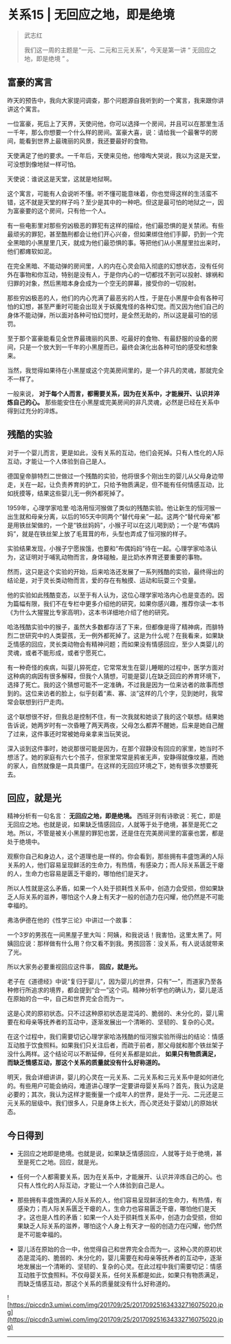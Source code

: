 # 关系15 | 无回应之地，即是绝境

> 武志红
> 
> 我们这一周的主题是“一元、二元和三元关系”，今天是第一讲 “ 无回应之地，即是绝境 ” 。

## 富豪的寓言

昨天的预告中，我向大家提问调查，那个问题源自我听到的一个寓言，我来跟你讲讲这个寓言。

一位富豪，死后上了天界，天使问他，你可以选择一个房间，并且可以在那里生活一千年，那么你想要一个什么样的房间。富豪大喜，说：请给我一个最奢华的房间，能看到世界上最瑰丽的风景，我还要最好的食物。

天使满足了他的要求。一千年后，天使来见他，他嚎啕大哭说，我以为这是天堂，可没想到像地狱一样可怕。

天使说：谁说这是天堂，这就是地狱啊。

这个寓言，可能有人会说听不懂。听不懂可能意味着，你也觉得这样的生活蛮不错，这不就是天堂的样子吗？至少是其中的一种吧。但这是最可怕的地狱之一，因为富豪要的这个房间，只有他一个人。

有一些电影里对那些穷凶极恶的罪犯有这样的描绘，他们最恐惧的是关禁闭。有些最顽劣的罪犯，甚至酷刑都会让他们开心兴奋，但如果绑住他们手脚，扔到一个完全黑暗的小黑屋里几天，就成为他们最恐惧的事。等把他们从小黑屋里拉出来时，他们都瘫软如泥。

在完全黑暗、不能动弹的房间里，人的内在心灵会陷入彻底的幻想状态，没有任何外在事物和你互动，特别是没有人，于是你内心的一切都找不到可以投射、嫁祸和归罪的对象，然后黑暗本身会成为一个空无的屏幕，接受你的一切投射。

那些穷凶极恶的人，他们的内心充满了最恶劣的人性，于是在小黑屋中会有各种可怕的幻想，甚至严重时可能会出现关于妖魔鬼怪的各种幻觉。而又因为他们自己的身体不能动弹，所以面对各种可怕幻觉时，是全然无助的，所以这是最可怕的惩罚。

至于那个富豪能看见全世界最瑰丽的风景、吃最好的食物、有最舒服的设备的房间，只是一个放大到一千年的小黑屋而已，最终会演化出各种可怕的感受和想象来。

当然，我觉得如果待在小黑屋或这个完美房间里的，是一个非凡的灵魂，那就完全不一样了。

一般来说， **对于每个人而言，都需要关系，因为在关系中，才能展开、认识并淬炼自己的心。** 那些能安住在小黑屋或完美房间的非凡灵魂，必然是已经在关系中得到过充分的淬炼。

## 残酷的实验

对于一个婴儿而言，更是如此，没有关系的互动，他们会死掉。只有人性化的人际互动，才能让一个人体验到自己是人。

德国皇帝腓特烈二世做过一个残酷的实验，他将很多个刚出生的婴儿从父母身边带走，关在一起，让负责养育的护工，只给予物质满足，但不能有任何情感互动，比如抚摸等，结果这些婴儿无一例外都死掉了。

1959年，心理学家哈里·哈洛用恒河猴做了类似的残酷实验。他让新生的恒河猴一出生就和母亲分离，以后的165天中同两个“替代母亲”一起。这两个“替代母亲”都是用铁丝架做的，一个是“铁丝妈妈”，小猴子可以在这儿喝到奶；一个是“布偶妈妈”，就是在铁丝架上放了毛茸茸的布，头型也弄成了恒河猴的样子。

实验结果发现，小猴子宁愿挨饿，也要和“布偶妈妈”待在一起。心理学家哈洛认为，这证明对于哺乳动物而言，身体碰触，是比奶水养育还要重要的事物。

然而，这只是这个实验的开始，后来哈洛还发展了一系列残酷的实验，最终得出的结论是，对于灵长类动物而言，爱的存在有触摸、运动和玩耍三个变量。

他的实验如此残酷变态，以至于有人认为，这位心理学家哈洛内心也是变态的。因为篇幅有限，我们不在专栏中更多介绍他的研究，如果你感兴趣，推荐你读一本书《为什么大猩猩比专家高明》，这本书详细地介绍了他的研究。

哈洛残酷实验中的猴子，虽然大多数都存活了下来，但都像是得了精神病，而腓特烈二世研究中的人类婴孩，无一例外都死掉了。这是为什么呢？在我看来，如果缺乏情感的回应，灵长类动物会有精神问题；而如果没有情感回应，至少人类婴儿的灵魂，或者不能形成，或者宁愿死亡。

有一种奇怪的疾病，叫婴儿猝死症，它常常发生在婴儿睡眠的过程中，医学方面对这种病的病因有很多解释，但我个人猜想，可能是婴儿在缺乏回应的养育环境下，选择了死亡。我的这个猜想可能不一定准确，不过我是因为一位来访者的故事而想到的。这位来访者的脸上，似乎刻着“素、寡、淡”这样的几个字，见到她时，我常常会联想到行尸走肉。

这个联想很不好，但我总是控制不住，有一次我就和她谈了我的这个联想。结果她告诉说，她两岁时有一次昏睡了两天两夜，父母怎么都弄不醒她，后来是她自己醒了过来，这件事还时常被她母亲拿来当玩笑说。

深入谈到这件事时，她说那很可能是因为，在那个寂静没有回应的家里，她当时不想活了。她的家庭有六七个孩子，但家里常常是鸦雀无声，安静得就像坟墓，而她的家人，自然就像是一具具僵尸。在这样的无回应环境之下，她有很多次想要死去。

## 回应，就是光

精神分析有一句名言： **无回应之地，即是绝境。** 西班牙则有诗歌说：死亡，即是无回应之地。也就是说，如果缺乏情感回应，人就等于处于绝境，甚至是死亡之地。所以，不管是被关小黑屋的罪犯也罢，还是住在完美房间里的富豪也罢，都是处于绝境中。

观察你自己和身边人，这个道理也是一样的。你会看到，那些拥有丰盛饱满的人际关系的人，他们容易呈现鲜活的生命力，有热情，有感染力；而人际关系匮乏干瘪的人，生命力也容易是匮乏干瘪的，哪怕他们是天才。

所以人性就是这么矛盾，如果一个人处于损耗性关系中，创造力会受损，但如果缺乏人际关系的滋养，哪怕这个人身上有天才一般的创造力在闪耀，他仍然是不可能幸福的。

弗洛伊德在他的《性学三论》中讲过一个故事：

一个3岁的男孩在一间黑屋子里大叫：阿姨，和我说话！我害怕，这里太黑了。阿姨回应说：那样做有什么用？你又看不到我。男孩回答：没关系，有人说话就带来了光。

所以大家务必要重视回应这件事， **回应，就是光。**

老子在《道德经》中说“复归于婴儿”，因为婴儿的世界，只有“一”，而道家乃至各种修行所追求的境界，都会提到“合一”这个词。精神分析学也的确认为，婴儿是活在原始的合一中，自己和世界完全合而为一。

这是心灵的原初状态。只不过这种原初状态是混沌的、脆弱的、未分化的，婴儿需要在和母亲等抚养者的互动中，逐渐发展出一个清晰的、坚韧的、复杂的心灵。

在这个过程中，我们需要切记心理学家哈洛残酷的恒河猴实验所得出的结论：情感互动胜于饮食照料。如果我们只关注后者，而疏于前者，那父母就和那个铁丝架子没什么两样。这个结论可以不断延伸，任何关系都是如此， **如果只有物质满足，而缺乏情感互动，那这个关系的质量就没有什么好称道的。**

明天，我会详细讲讲，婴儿的心灵在一元关系、二元关系和三元关系中是如何进化的。有些用户可能会纳闷，难道讲心理学一定要讲母婴关系吗？首先，我认为这是必要的；其次，我认为这样才能衡量一个成年人的世界，是处于一元、二元还是三元关系的层级中。我们很多人，只是身体上长大，而心灵还处于婴幼儿的原始状态。

## 今日得到

* 无回应之地即是绝境。也就是说，如果缺乏情感回应，人就等于处于绝境，甚至是死亡之地。回应，就是光。

* 任何一个人都需要关系，因为在关系中，才能展开、认识并淬炼自己的心。也只有人性化的人际互动，才能让一个人体验到自己是人。

* 那些拥有丰盛饱满的人际关系的人，他们容易呈现鲜活的生命力，有热情，有感染力；而人际关系匮乏干瘪的人，生命力也容易匮乏干瘪，哪怕他们是天才。这也是人性的矛盾：如果一个人处于损耗性关系中，创造力会受损，但如果缺乏人际关系的滋养，哪怕这个人身上有天才一般的创造力在闪耀，他仍然是不可能幸福的。

* 婴儿活在原始的合一中，他觉得自己和世界完全合而为一。这种心灵的原初状态是混沌的、脆弱的、未分化的，婴儿需要在和母亲等抚养者的互动中，逐渐地发展出一个清晰的、坚韧的、复杂的心灵。在此过程中我们需要切记：情感互动胜于饮食照料。不仅母婴关系，任何关系都是如此，如果只有物质满足，而缺乏情感互动，那这个关系的质量就没有什么好称道的。

![https://piccdn3.umiwi.com/img/201709/25/201709251634332716075020.jpg](https://piccdn3.umiwi.com/img/201709/25/201709251634332716075020.jpg)

---
